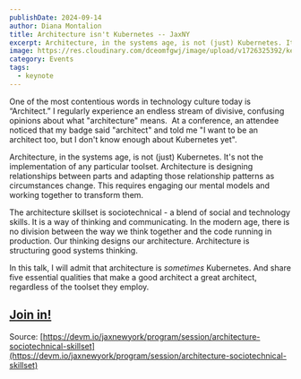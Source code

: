 ```yaml
---
publishDate: 2024-09-14
author: Diana Montalion
title: Architecture isn't Kubernetes -- JaxNY
excerpt: Architecture, in the systems age, is not (just) Kubernetes. It is is designing relationships between parts (people and tech parts) then adapting those relationship patterns as circumstances change.
image: https://res.cloudinary.com/dceomfgwj/image/upload/v1726325392/keynote-jax_kfqkdo.jpg
category: Events
tags:
  - keynote
---
```

One of the most contentious words in technology culture today is “Architect.” I regularly experience an endless stream of divisive, confusing opinions about what "architecture" means.  At a conference, an attendee noticed that my badge said "architect" and told me "I want to be an architect too, but I don't know enough about Kubernetes yet".

Architecture, in the systems age, is not (just) Kubernetes. It's not the implementation of any particular toolset. Architecture is designing relationships between parts and adapting those relationship patterns as circumstances change. This requires engaging our mental models and working together to transform them. 

The architecture skillset is sociotechnical - a blend of social and technology skills. It is a way of thinking and communicating. In the modern age, there is no division between the way we think together and the code running in production. Our thinking designs our architecture. Architecture is structuring good systems thinking. 

In this talk, I will admit that architecture is _sometimes_ Kubernetes. And share five essential qualities that make a good architect a great architect, regardless of the toolset they employ.

## [Join in!](https://devm.io/jaxnewyork/tickets/)

Source: [https://devm.io/jaxnewyork/program/session/architecture-sociotechnical-skillset](https://devm.io/jaxnewyork/program/session/architecture-sociotechnical-skillset)